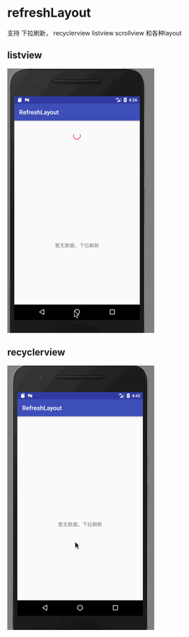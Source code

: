 # refreshLayout
支持 下拉刷新， recyclerview listview scrollview  和各种layout


## listview

![listview](https://github.com/wanghao200906/refreshLayout/raw/master/images/listview.gif)


## recyclerview
![recyclerview](https://github.com/wanghao200906/refreshLayout/raw/master/images/recyclerview.gif)
